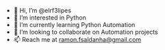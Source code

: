 - 👋 Hi, I’m @elrf3lipes
- 👀 I’m interested in Python
- 🌱 I’m currently learning Python Automation
- 💞️ I’m looking to collaborate on Automation projects
- 📫 Reach me at ramon.fsaldanha@gmail.com

<!---
elrf3lipes/elrf3lipes is a ✨ special ✨ repository because its `README.md` (this file) appears on your GitHub profile.
You can click the Preview link to take a look at your changes.
--->
